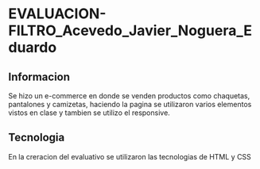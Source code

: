 # EVALUACION-FILTRO_Acevedo_Javier_Noguera_Eduardo
## Informacion
Se hizo un e-commerce en donde se venden productos como chaquetas, pantalones y camizetas, haciendo la pagina se utilizaron varios elementos vistos en clase y tambien se utilizo el responsive.
## Tecnologia
En la creracion del evaluativo se utilizaron las tecnologias de HTML y CSS